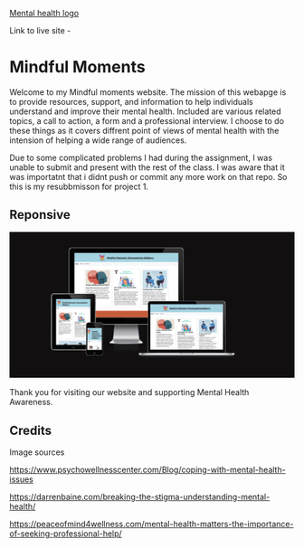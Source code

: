 [Mental health logo](assets/images/icons8-mental-health-100.png)

Link to live site - 

# Mindful Moments 

Welcome to my Mindful moments website. The mission of this webapge is to provide resources, support, and information to help individuals understand and improve their mental health. Included are various related topics, a call to action, a form and a professional interview. I choose to do these things as it covers diffrent point of views of mental health  with the intension of helping a wide range of audiences. 

Due to some complicated problems I had during the assignment, I was unable to submit and present with the rest of the class. I was aware that it was importatnt that i didnt push or commit any more work on that repo. So this is my resubbmisson for project 1.  

 

## Reponsive

![Am I responsive Screen shot](assets/images/AmIresponsive.png) 

Thank you for visiting our website and supporting Mental Health Awareness.



## Credits

Image sources

https://www.psychowellnesscenter.com/Blog/coping-with-mental-health-issues

https://darrenbaine.com/breaking-the-stigma-understanding-mental-health/

https://peaceofmind4wellness.com/mental-health-matters-the-importance-of-seeking-professional-help/
